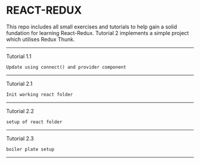 # REACT-REDUX


This repo includes all small exercises and tutorials to help gain a solid fundation for learning React-Redux. Tutorial 2 implements a simple project which utilises Redux Thunk.

-----------------------------------------------------------

Tutorial 1.1

    Update using connect() and provider component

-----------------------------------------------------------

Tutorial 2.1

    Init working react folder

-----------------------------------------------------------

Tutorial 2.2

    setup of react folder

-----------------------------------------------------------

Tutorial 2.3

    boiler plate setup

-----------------------------------------------------------